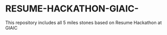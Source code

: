# RESUME-HACKATHON-GIAIC-
This repository includes all 5 miles stones based on Resume Hackathon at GIAIC
